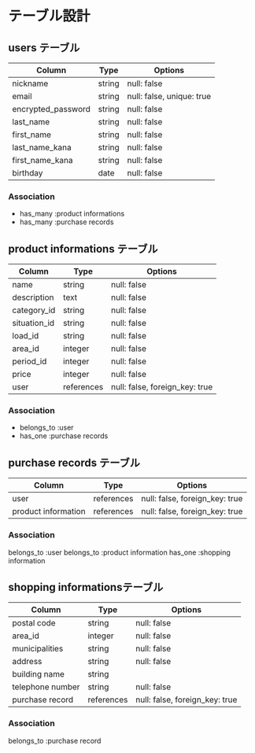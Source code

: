 # テーブル設計



## users テーブル
|Column              |Type   |Options                  |
|------------------- |------ |-------------------------|
| nickname           |string |null: false              |ニックネーム
| email              |string |null: false, unique: true|メールアドレス
| encrypted_password |string |null: false              |パスワード
| last_name          |string |null: false              |名字(全角）
| first_name         |string |null: false              |名前(全角）
| last_name_kana     |string |null: false              |名字(カナ）
| first_name_kana    |string |null: false              |名前(カナ）
| birthday           |date   |null: false              |生年月日

### Association
* has_many :product informations 
* has_many :purchase records 



## product informations テーブル
|Column           |Type      |Options                          |
|---------------- |----------|---------------------------------|
| name            |string    |null: false                      |商品の名前
| description     |text      |null: false                      |商品の説明
| category_id     |string    |null: false                      |商品のカテゴリー
| situation_id    |string    |null: false                      |商品の状態
| load_id         |string    |null: false                      |配送料の負担
| area_id         |integer   |null: false                      |発送元の地域
| period_id       |integer   |null: false                      |発送までの日数（期間）
| price           |integer   |null: false                      |商品の価格
| user            |references|null: false, foreign_key: true   |外部キー
### Association
- belongs_to :user 
- has_one :purchase records



## purchase records テーブル
|Column              |Type      |Options                        |
|--------------------|----------|-------------------------------|
| user               |references|null: false, foreign_key: true |外部キー
| product information|references|null: false, foreign_key: true |外部キー
### Association
belongs_to :user 
belongs_to :product information
has_one :shopping information


## shopping informationsテーブル
|Column           |Type       |Options                         |
|---------------- |---------- |--------------------------------|
| postal code     |string     |null: false                     |郵便番号
| area_id         |integer    |null: false                     |都道府県
| municipalities  |string     |null: false                     |市区町村
| address         |string     |null: false                     |番地
| building name   |string     |                                |建物名 
| telephone number|string     |null: false                     |電話番号
| purchase record |references |null: false, foreign_key: true  |外部キー
### Association
belongs_to :purchase record